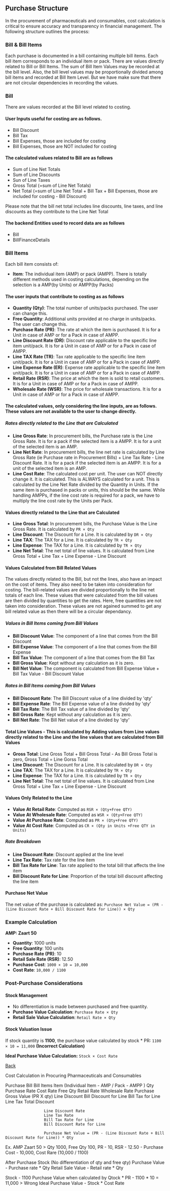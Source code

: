 ## Purchase Structure

In the procurement of pharmaceuticals and consumables, cost calculation is critical to ensure accuracy and transparency in financial management. The following structure outlines the process:

### Bill & Bill Items
Each purchase is documented in a bill containing multiple bill items. Each bill item corresponds to an individual item or pack. There are values directly related to Bill or Bill Items. The sum of Bill Item Values may be recorded at the bill level. Also, the bill level values may be proportionally divided among bill items and recorded at Bill Item Level. But we have make sure that there are not circular dependencies in recording the values. 

### Bill
There are values recorded at the Bill level related to costing.

#### User Inputs useful for costing are as follows.
* Bill Discount
* Bill Tax
* Bill Expenses, those are included for costing
* Bill Expenses, those are NOT included for costing

#### The calculated values related to Bill are as follows
* Sum of Line Net Totals
* Sum of Line Discounts
* Sun of Line Taxes
* Gross Total (=sum of Line Net Totals)
* Net Total (=sum of Line Net Total + Bill Tax + Bill Expenses, those are included for costing - Bill Discount)

Please note that the bill net total includes line discounts, line taxes, and line discounts as they contribute to the Line Net Total

#### The backend Entities used to record data are as follows
* Bill
* BillFinanceDetails 


### Bill Items
Each bill item consists of:
- **Item**: The individual item (AMP) or pack (AMPP). There is totally different methods used in costing calculations, depending on the selection is a AMP(by Units) or AMPP(by Packs)

#### The user inputs that contribute to costing as as follows
- **Quantity (Qty)**: The total number of units/packs purchased. The user can change this.
- **Free Quantity**: Additional units provided at no charge in units/packs. The user can change this.
- **Purchase Rate (PR)**: The rate at which the item is purchased. It is for a Unit in case of AMP or for a Pack in case of AMPP.
- **Line Discount Rate (DR)**: Discount rate applicable to the specific line item unit/pack.  It is for a Unit in case of AMP or for a Pack in case of AMPP.
- **Line TAX Rate (TR)**: Tax rate applicable to the specific line item unit/pack.  It is for a Unit in case of AMP or for a Pack in case of AMPP.
- **Line Expense Rate (ER)**: Expense rate applicable to the specific line item unit/pack.  It is for a Unit in case of AMP or for a Pack in case of AMPP.
- **Retail Rate (RSR)**: The price at which the item is sold to retail customers.  It is for a Unit in case of AMP or for a Pack in case of AMPP.
- **Wholesale Rate (WSR)**: The price for wholesale transactions.  It is for a Unit in case of AMP or for a Pack in case of AMPP.

#### The calculated values, only considering the line inputs, are as follows. These values are not available to the user to change directly.

##### Rates directly related to the Line that are Calculated 
- **Line Gross Rate**: In procurement bills, the Purchase rate is the Line Gross Rate. It is for a pack if the selected item is a AMPP. It is for a unit of the selected item is an AMP.
- **Line Net Rate**: In procurement bills, the line net rate is calculated by Line Gross Rate (ie Purchase rate in Procurement Bills) + Line Tax Rate - Line Discount Rate. It is for a pack if the selected item is an AMPP. It is for a unit of the selected item is an AMP.
- **Line Cost Rate**: The calculated cost per unit. The user can NOT directly change it. It is calculated. This is ALWAYS calculated for a unit. This is calculated by the Line Net Rate divided by the Quantity in Units. If the same item is purchased in packs or units, this should be the same. While handling AMPPs, if the line cost rate is required for a pack, we have to multiply the line cost rate by the Units per Pack.

#### Values directly related to the Line that are Calculated 
- **Line Gross Total**: In procurement bills, the Purchase Value is the Line Gross Rate. It is calculated by `PR × Qty`
- **Line Discount**: The Discount for a Line. It is calculated by `DR × Qty`
- **Line TAX**: The TAX for a Line. It is calculated by `TR × Qty`
- **Line Expense**: The TAX for a Line. It is calculated by `TR × Qty`
- **Line Net Total**: The net total of line values. It is calculated from Line Gross Total + Line Tax + Line Expense - Line Discount

#### Values Calculated from Bill Related Values
The values directly related to the Bill, but not the lines, also have an impact on the cost of items. They also need to be taken into consideration for costing. The bill-related values are divided proportionally to the line net totals of each line. These values that were calculated from the bill values are then divided by quantities to get the rates. Here, free quantities are not taken into consideration. These values are not agained summed to get any bill related value as then there will be a circular dependancy.

##### Values in Bill Items coming from Bill Values
- **Bill Discount Value**: The component of a line that comes from the Bill Discount
- **Bill Expense Value**: The component of a line that comes from the Bill Expense
- **Bill Tax Value**: The component of a line that comes from the Bill Tax
- **Bill Gross Value**: Kept without any calculation as it is zero.
- **Bill Net Value**: The component is calculated from Bill Expense Value + Bill Tax Value - Bill Discount Value

##### Rates in Bill Items coming from Bill Values
- **Bill Discount Rate**: The Bill Discount value of a line divided by 'qty'
- **Bill Expense Rate**: The Bill Expense value of a line divided by 'qty'
- **Bill Tax Rate**: The Bill Tax value of a line divided by 'qty'
- **Bill Gross Rate**: Kept without any calculation as it is zero.
- **Bill Net Rate**: The Bill Net value of a line divided by 'qty'

#### Total Line Values - This is calculated by Adding values from Line values directly related to the Line and the line values that are calculated from Bill Values
- **Gross Total**: Line Gross Total + Bill Gross Total - As Bill Gross Total is zero, Gross Total = Line Gorss Total
- **Line Discount**: The Discount for a Line. It is calculated by `DR × Qty`
- **Line TAX**: The TAX for a Line. It is calculated by `TR × Qty`
- **Line Expense**: The TAX for a Line. It is calculated by `TR × Qty`
- **Line Net Total**: The net total of line values. It is calculated from Line Gross Total + Line Tax + Line Expense - Line Discount

#### Values Only Related to the Line
- **Value At Retail Rate**: Computed as `RSR × (Qty+Free QTY)`
- **Value At Wholesale Rate**: Computed as `WSR × (Qty+Free QTY)`
- **Value At Purchase Rate**: Computed as `PR × (Qty+Free QTY)`
- **Value At Cost Rate**: Computed as `CR × (Qty in Units +Free QTY in Units)`


##### Rate Breakdown
- **Line Discount Rate**: Discount applied at the line level
- **Line Tax Rate**: Tax rate for the line item
- **Bill Tax Rate for Line**: Tax rate applied to the total bill that affects the line item
- **Bill Discount Rate for Line**: Proportion of the total bill discount affecting the line item

#### Purchase Net Value
The net value of the purchase is calculated as:
`Purchase Net Value = (PR - (Line Discount Rate + Bill Discount Rate for Line)) × Qty`

### Example Calculation
**AMP: Zaart 50**  
- **Quantity**: 1000 units
- **Free Quantity**: 100 units
- **Purchase Rate (PR)**: 10
- **Retail Sale Rate (RSR)**: 12.50
- **Purchase Cost**: `1000 × 10 = 10,000`
- **Cost Rate**: `10,000 / 1100`

### Post-Purchase Considerations
#### Stock Management
- No differentiation is made between purchased and free quantity.
- **Purchase Value Calculation**: `Purchase Rate × Qty`
- **Retail Sale Value Calculation**: `Retail Rate × Qty`

#### Stock Valuation Issue
If stock quantity is **1100**, the purchase value calculated by stock * PR:
`1100 × 10 = 11,000` **(Incorrect Calculation)**

**Ideal Purchase Value Calculation:**
`Stock × Cost Rate`


[Back](https://github.com/hmislk/hmis/wiki/Pharmaceutical-Logistics)



















Cost Calculation in Procuring Pharmaceuticals and Consumables

Purchase 
   Bill
        Bill Items
               Item (Individual Item - AMP / Pack - AMPP )
                     Qty
                     Purchase Rate 
                     Cost Rate
                     Free Qty
                     Retail Rate
                     Wholesale Rate
                     Purchase Gross Value (PR X qty)
                     Line Discount
                     Bill Discount for Line
                     Bill Tax for Line
                     Line Tax
                     Total Discount

                     Line Discount Rate
                     Line Tax Rate 
                     Bill Tax Rate for Line
                     Bill Discount Rate for Line
                    
                     Purchase Net Value = (PR - (Line Discount Rate + Bill Discount Rate for Line)) * Qty

                     

Ex.
AMP
Zaart 50 > Qty 1000, Free Qty 100, PR - 10, RSR - 12.50 - Purchase Cost - 10,000, Cost Rare (10,000 / 1100)

After Purchase
      Stock (No differentiation of qty and free qty)
      Purchase Value - Purchase rate * Qty
      Retail Sale Value - Retail rate * Qty

Stock - 1100
Purchase Value when calculated by Qtock * PR - 1100 * 10 = 11,000 > Wrong
Ideal Purchase Value - Stock * Cost Rate




                     
